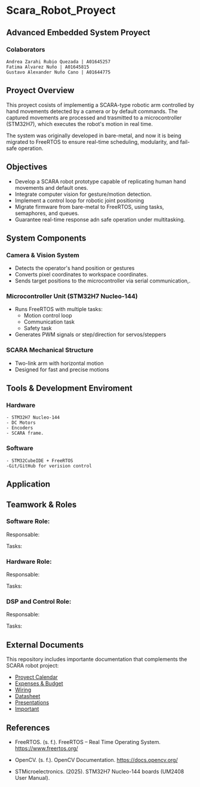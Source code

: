 # Scara_Robot_Proyect
## Advanced Embedded System Proyect 

### Colaborators 
    Andrea Zarahi Rubio Quezada | A01645257
    Fatima Alvarez Nuño | A01645815
    Gustavo Alexander Nuño Cano | A01644775

## Proyect Overview 
This proyect cosists of implementig a SCARA-type robotic arm controlled by hand movements detected by a camera or by default commands. The captured movements are processed and trasmitted to a microcontroller (STM32H7), which executes the robot's motion in real time.

The system was originally developed in bare-metal, and now it is being migrated to FreeRTOS to ensure real-time scheduling, modularity, and fail-safe operation. 

## Objectives
- Develop a SCARA robot prototype capable of replicating human hand movements and default ones. 
- Integrate computer vision for gesture/motion detection.
- Implement a control loop for robotic joint positioning 
- Migrate firmware from bare-metal to FreeRTOS, using tasks, semaphores, and queues.
- Guarantee real-time response adn safe operation under multitasking.

## System Components 
### Camera & Vision System 
- Detects the operator's hand position or gestures
- Converts pixel coordinates to workspace coordinates.
- Sends target positions to the microcontroller via serial communication,.
### Microcontroller Unit (STM32H7 Nucleo-144)
- Runs FreeRTOS with multiple tasks:
    - Motion control loop 
    - Communication task
    - Safety task
- Generates PWM signals or step/direction for servos/steppers
### SCARA Mechanical Structure
- Two-link arm with horizontal motion
- Designed for fast and precise motions

## Tools & Development Enviroment
### Hardware
    - STM32H7 Nucleo-144 
    - DC Motors
    - Encoders
    - SCARA frame.
### Software
    - STM32CubeIDE + FreeRTOS
    -Git/GitHub for verision control

## Application

## Teamwork & Roles 
### Software Role:
Responsable:

Tasks:
### Hardware Role:
Responsable:

Tasks:
### DSP and Control Role:
Responsable:

Tasks:

## External Documents 
This repository includes importante documentation that complements the SCARA robot project:
- [Proyect Calendar](docs/Calendar/README.md)
- [Expenses & Budget](docs/Expenses/README.md)
- [Wiring](docs/Wiring/README.md)
- [Datasheet](docs/Datasheets/README.md)
- [Presentations](docs/Presentations/README.md)
- [Important](docs/Importants/README.md)

## References
- FreeRTOS. (s. f.). FreeRTOS – Real Time Operating System. https://www.freertos.org/

- OpenCV. (s. f.). OpenCV Documentation. https://docs.opencv.org/

- STMicroelectronics. (2025). STM32H7 Nucleo-144 boards (UM2408 User Manual).